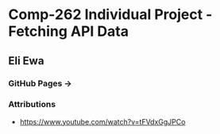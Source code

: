 # Comp-262 Individual Project - Fetching API Data

## Eli Ewa

### GitHub Pages -> 

### Attributions
- https://www.youtube.com/watch?v=tFVdxGgJPCo